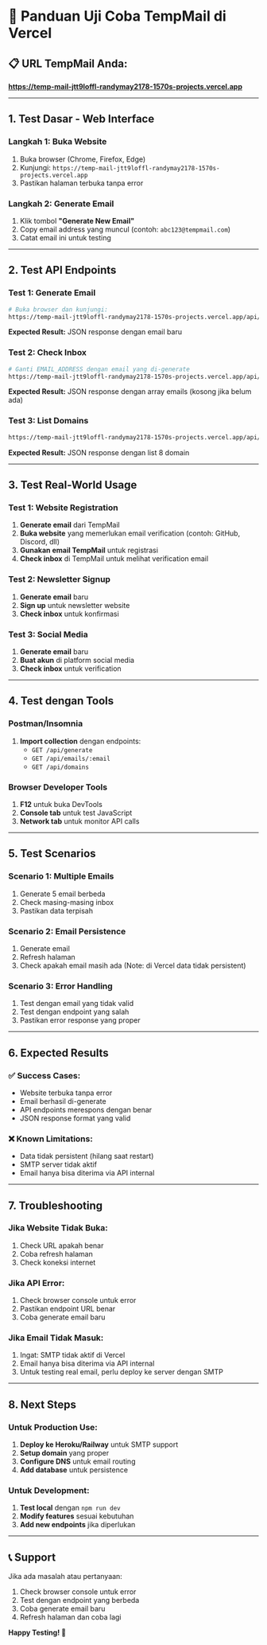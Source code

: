 # 🧪 Panduan Uji Coba TempMail di Vercel

## 📋 **URL TempMail Anda:**
**https://temp-mail-jtt9loffl-randymay2178-1570s-projects.vercel.app**

---

## **1. Test Dasar - Web Interface**

### **Langkah 1: Buka Website**
1. Buka browser (Chrome, Firefox, Edge)
2. Kunjungi: `https://temp-mail-jtt9loffl-randymay2178-1570s-projects.vercel.app`
3. Pastikan halaman terbuka tanpa error

### **Langkah 2: Generate Email**
1. Klik tombol **"Generate New Email"**
2. Copy email address yang muncul (contoh: `abc123@tempmail.com`)
3. Catat email ini untuk testing

---

## **2. Test API Endpoints**

### **Test 1: Generate Email**
```bash
# Buka browser dan kunjungi:
https://temp-mail-jtt9loffl-randymay2178-1570s-projects.vercel.app/api/generate
```
**Expected Result:** JSON response dengan email baru

### **Test 2: Check Inbox**
```bash
# Ganti EMAIL_ADDRESS dengan email yang di-generate
https://temp-mail-jtt9loffl-randymay2178-1570s-projects.vercel.app/api/emails/EMAIL_ADDRESS
```
**Expected Result:** JSON response dengan array emails (kosong jika belum ada)

### **Test 3: List Domains**
```bash
https://temp-mail-jtt9loffl-randymay2178-1570s-projects.vercel.app/api/domains
```
**Expected Result:** JSON response dengan list 8 domain

---

## **3. Test Real-World Usage**

### **Test 1: Website Registration**
1. **Generate email** dari TempMail
2. **Buka website** yang memerlukan email verification (contoh: GitHub, Discord, dll)
3. **Gunakan email TempMail** untuk registrasi
4. **Check inbox** di TempMail untuk melihat verification email

### **Test 2: Newsletter Signup**
1. **Generate email** baru
2. **Sign up** untuk newsletter website
3. **Check inbox** untuk konfirmasi

### **Test 3: Social Media**
1. **Generate email** baru
2. **Buat akun** di platform social media
3. **Check inbox** untuk verification

---

## **4. Test dengan Tools**

### **Postman/Insomnia**
1. **Import collection** dengan endpoints:
   - `GET /api/generate`
   - `GET /api/emails/:email`
   - `GET /api/domains`

### **Browser Developer Tools**
1. **F12** untuk buka DevTools
2. **Console tab** untuk test JavaScript
3. **Network tab** untuk monitor API calls

---

## **5. Test Scenarios**

### **Scenario 1: Multiple Emails**
1. Generate 5 email berbeda
2. Check masing-masing inbox
3. Pastikan data terpisah

### **Scenario 2: Email Persistence**
1. Generate email
2. Refresh halaman
3. Check apakah email masih ada (Note: di Vercel data tidak persistent)

### **Scenario 3: Error Handling**
1. Test dengan email yang tidak valid
2. Test dengan endpoint yang salah
3. Pastikan error response yang proper

---

## **6. Expected Results**

### **✅ Success Cases:**
- Website terbuka tanpa error
- Email berhasil di-generate
- API endpoints merespons dengan benar
- JSON response format yang valid

### **❌ Known Limitations:**
- Data tidak persistent (hilang saat restart)
- SMTP server tidak aktif
- Email hanya bisa diterima via API internal

---

## **7. Troubleshooting**

### **Jika Website Tidak Buka:**
1. Check URL apakah benar
2. Coba refresh halaman
3. Check koneksi internet

### **Jika API Error:**
1. Check browser console untuk error
2. Pastikan endpoint URL benar
3. Coba generate email baru

### **Jika Email Tidak Masuk:**
1. Ingat: SMTP tidak aktif di Vercel
2. Email hanya bisa diterima via API internal
3. Untuk testing real email, perlu deploy ke server dengan SMTP

---

## **8. Next Steps**

### **Untuk Production Use:**
1. **Deploy ke Heroku/Railway** untuk SMTP support
2. **Setup domain** yang proper
3. **Configure DNS** untuk email routing
4. **Add database** untuk persistence

### **Untuk Development:**
1. **Test local** dengan `npm run dev`
2. **Modify features** sesuai kebutuhan
3. **Add new endpoints** jika diperlukan

---

## **📞 Support**

Jika ada masalah atau pertanyaan:
1. Check browser console untuk error
2. Test dengan endpoint yang berbeda
3. Coba generate email baru
4. Refresh halaman dan coba lagi

**Happy Testing! 🚀**
